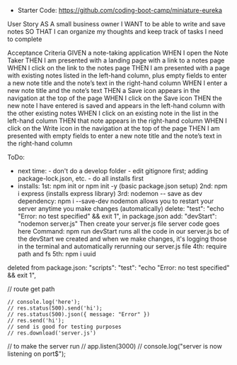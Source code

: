 - Starter Code: 
    https://github.com/coding-boot-camp/miniature-eureka

User Story
AS A small business owner
I WANT to be able to write and save notes
SO THAT I can organize my thoughts and keep track of tasks I need to complete

Acceptance Criteria
GIVEN a note-taking application
WHEN I open the Note Taker
THEN I am presented with a landing page with a link to a notes page
WHEN I click on the link to the notes page
THEN I am presented with a page with existing notes listed in the left-hand column, plus empty fields to enter a new note title and the note’s text in the right-hand column
WHEN I enter a new note title and the note’s text
THEN a Save icon appears in the navigation at the top of the page
WHEN I click on the Save icon
THEN the new note I have entered is saved and appears in the left-hand column with the other existing notes
WHEN I click on an existing note in the list in the left-hand column
THEN that note appears in the right-hand column
WHEN I click on the Write icon in the navigation at the top of the page
THEN I am presented with empty fields to enter a new note title and the note’s text in the right-hand column


ToDo: 
- next time: 
        - don't do a develop folder
        - edit gitignore first; adding package-lock.json, etc. 
        - do all installs first
- installs: 
    1st: npm init or npm init -y (basic package.json setup)
    2nd: npm i express (installs express library)
    3rd: nodemon -- save as dev dependency: 
        npm i --save-dev nodemon
        allows you to restart your server anytime you make changes (automatically)
        delete: "test": "echo \"Error: no test specified\" && exit 1", in package.json
        add: "devStart": "nodemon server.js"
    Then create your server.js file
        server code goes here
    Command: npm run devStart
        runs all the code in our server.js bc of the devStart we created
        and when we make changes, it's logging those in the terminal and automatically rerunning our server.js file
    4th: require path and fs
    5th: npm i uuid


deleted from package.json:
  "scripts": 
    "test": "echo \"Error: no test specified\" && exit 1",







<!-- APP.GET TESTING -->
// route get path 
<!-- app.get('/', (req, res) => { -->
    // console.log('here');
    // res.status(500).send('hi');
    // res.status(500).json({ message: "Error" })
    // res.send('hi'); 
    // send is good for testing purposes
    // res.download('server.js')


// to make the server run
// app.listen(3000)
// console.log("server is now listening on port$");


